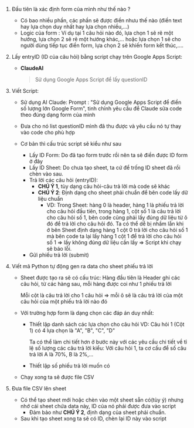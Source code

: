 1. Đầu tiên là xác định form của mình như thế nào ?
   - Có bao nhiều phần, các phần sẽ được điền nhưu thế nào (điền text hay lựa chọn duy nhất hay lựa chọn nhiều,...)
   - Logic của form : Ví dụ tại 1 câu hỏi nào đó, lựa chọn 1 sẽ rẽ một hướng, lựa chọn 2 sẽ rẽ một hướng khác,... hoặc lựa chọn 1 sẽ cho người dùng tiếp tục điền form, lựa chọn 2 sẽ khiến form kết thúc,....

2. Lấy entryID (ID của câu hỏi) bằng script chạy trên Google Apps Script: 
	- **ClaudeAI** 
		> Sử dụng Google Apps Script để lấy questionID

3. Viết Script: 
	- Sử dụng AI Claude: Prompt : "Sử dụng Google Apps Script để điền số lượng lớn Google Form", tinh chỉnh yêu cầu để Claude sửa code theo đúng dạng form của mình

	- Đưa cho nó list questionID mình đã thu được và yêu cầu nó tự thay vào code cho phù hợp

	- Cơ bản thì cấu trúc script sẽ kiểu như sau
		- Lấy ID Form: Do đã tạo form trước rồi nên ta sẽ điền được ID form ở đây
		- Lấy ID Sheet: Do chưa tạo sheet, ta cứ để trống ID sheet đã rồi chèn vào sau.
		- Trả lời các câu hỏi (entryID):
			- **CHÚ Ý 1**, tùy dạng câu hỏi-câu trả lời mà code sẽ khác 
			- **CHÚ Ý 2**: Định dạng cho sheet phải chuẩn để bên code lấy dữ liệu chuẩn 
				- VD: Trong Sheet: hàng 0 là header, hàng 1 là phiếu trả lời cho câu hỏi đầu tiên, trong hàng 1, cột số 1 là câu trả lời cho câu hỏi số 1, bên code cũng phải lấy đúng dữ liệu từ ô đó để trả lời cho câu hỏi đó. Ta có thể dễ bị nhầm lẫn khi ở bên Sheet định dạng hàng 1 cột 0 trả lời cho câu hỏi số 1 mà bên code ta lại lấy hàng 1 cột 1 để trả lời cho câu hỏi số 1 => lấy không đúng dữ liệu cần lấy => Script khi chạy sẽ báo lỗi.
		- Gửi phiếu trả lời (submit)

4. Viết mã Python tự động gen ra data cho sheet phiếu trả lời
	- Sheet được tạo ra sẽ có cấu trúc: 
		Hàng đầu tiên là Header ghi các câu hỏi, từ các hàng sau, mỗi hàng được coi như 1 phiếu trả lời

		Mỗi cột là câu trả lời cho 1 câu hỏi => mỗi ô sẽ là câu trả lời của một câu hỏi của một phiếu trả lời nào đó
	- Với trường hợp form là dạng chọn các đáp án duy nhất:
		- Thiết lập danh sách các lựa chọn cho câu hỏi
			VD: Câu hỏi 1 (Cột 1) có 4 lựa chọn là "A", "B", "C", "D"

			Ta có thể làm chi tiết hơn ở bước này với các yêu cầu chi tiết về tỉ lệ số lượng các câu trả lời kiểu:
				Với câu hỏi 1, ta cơ cấu để số câu trả lời A là 70%, B là 2%,...

		- Thiết lập số phiếu trả lời muốn có
	- Chạy xong ta sẽ được file CSV

5. Đưa file CSV lên sheet
	- Có thể tạo sheet mới hoặc chèn vào một sheet sẵn có(tùy ý) nhưng nhớ cái sheet chứa data này, ID của nó phải được đưa vào script
		- Đảm bảo như **CHÚ Ý 2**, định dạng của sheet phải chuẩn.
	- Sau khi tạo sheet xong ta sẽ có ID, chèn lại ID này vào script

